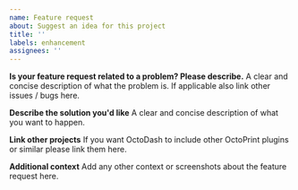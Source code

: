```yaml
---
name: Feature request
about: Suggest an idea for this project
title: ''
labels: enhancement
assignees: ''
---
```


**Is your feature request related to a problem? Please describe.**
A clear and concise description of what the problem is. If applicable also link other issues / bugs here.

**Describe the solution you'd like**
A clear and concise description of what you want to happen.

**Link other projects**
If you want OctoDash to include other OctoPrint plugins or similar please link them here.

**Additional context**
Add any other context or screenshots about the feature request here.
